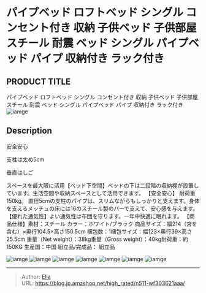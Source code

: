 # パイプベッド ロフトベッド シングル コンセント付き 収納 子供ベッド 子供部屋 スチール 耐震 ベッド シングル パイプベッド パイプ 収納付き ラック付き


## PRODUCT TITLE 

パイプベッド ロフトベッド シングル コンセント付き 収納 子供ベッド 子供部屋 スチール 耐震 ベッド シングル パイプベッド パイプ 収納付き ラック付き![iamge](https://b2bfiles1.gigab2b.cn/image/wkseller/303/20211223_c4e901963ff19c219abc3f914f865e35.jpg)

## Description

安全安心

支柱は太め5cm






















垂直はしご

スペースを最大限に活用【ベッド下空間】ベッドの下は二段階の収納棚が設置しています。生活空間や収納スペースとして活用できます。
【安全安心】 耐荷重150kg。 直径5cmの支柱のパイプは、スリムながらもしっかりと支えます。身体を支えるメッチュの床には16のスチール製のバーで支えて、安心感を与えます。
【優れた通気性】よい通気性は布団を守ります。一年中快適に眠れます。
【商品仕様】素材：スチール カラー：ホワイト/ブラック 商品サイズ：幅214（宮を含む）×奥行104.5×高さ150.5cm 梱包数：1梱包サイズ：幅123×奥行39×高さ25.5cm 重量（Net weight）：38kg重量（Gross weight）：40kg耐荷重：約150KG 生産国：中国 組立品/完成品： 組立品






![iamge](https://b2bfiles1.gigab2b.cn/image/wkseller/303/20211223_1daabb0d9c50cdcc486a36f213fc98a7.jpg)
![iamge](https://b2bfiles1.gigab2b.cn/image/wkseller/303/20211223_39aa2596af97d82c4533e40e10e2b4db.jpg)
![iamge](https://b2bfiles1.gigab2b.cn/image/wkseller/303/20211223_18b7709740ae641b5e1d47a75354d8b6.jpg)
![iamge](https://b2bfiles1.gigab2b.cn/image/wkseller/303/20211223_c232aa4365ecc6bcb2508f3a8a6d9d94.jpg)
![iamge](https://b2bfiles1.gigab2b.cn/image/wkseller/303/20211223_1e9aa4398a56c40641f526106e74786b.jpg)
![iamge](https://b2bfiles1.gigab2b.cn/image/wkseller/303/20211223_b8184f3b32091ae3fa25ca01d2d958f6.jpg)
![iamge](https://b2bfiles1.gigab2b.cn/image/wkseller/303/20211223_5632f20185617211d28732a3539ad618.jpg)


---

> Author: [Ella](https://blog.jp.amzshop.net/)  
> URL: https://blog.jp.amzshop.net/high_rated/n511-wf303621aaa/  

